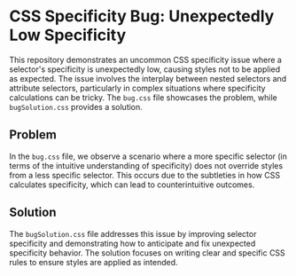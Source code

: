# CSS Specificity Bug: Unexpectedly Low Specificity

This repository demonstrates an uncommon CSS specificity issue where a selector's specificity is unexpectedly low, causing styles not to be applied as expected. The issue involves the interplay between nested selectors and attribute selectors, particularly in complex situations where specificity calculations can be tricky. The `bug.css` file showcases the problem, while `bugSolution.css` provides a solution.

## Problem

In the `bug.css` file, we observe a scenario where a more specific selector (in terms of the intuitive understanding of specificity) does not override styles from a less specific selector. This occurs due to the subtleties in how CSS calculates specificity, which can lead to counterintuitive outcomes.

## Solution

The `bugSolution.css` file addresses this issue by improving selector specificity and demonstrating how to anticipate and fix unexpected specificity behavior. The solution focuses on writing clear and specific CSS rules to ensure styles are applied as intended.
